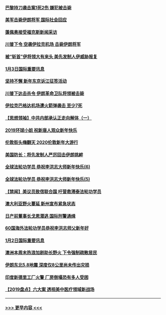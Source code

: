 #### [巴黎持刀袭击案1死2伤 嫌犯被击毙](../pages/prog202/a102744566.md?t=01040555) 
#### [美军击毙伊朗将军 国际社会回应](../pages/prog202/a102744485.md?t=01040555) 
#### [蓬佩奥接受福克斯新闻采访](../pages/prog202/a102744480.md?t=01040555) 
#### [川普下令 空袭伊拉克机场 击毙伊朗将军](../pages/prog202/a102744470.md?t=01040555) 
#### [被“斩首”伊将领大有来头 美先发制人伊威胁报复](../pages/prog202/a102744454.md?t=01040555) 
#### [1月3日国际重要讯息](../pages/prog202/a102744301.md?t=01040555) 
#### [坚持不懈 新年东京诉江征签活动](../pages/prog202/a102744303.md?t=01040555) 
#### [川普下达击杀令 伊朗革命卫队将领被击毙](../pages/prog202/a102741911.md?t=01040555) 
#### [伊拉克巴格达机场遭火箭弹袭击 至少7死](../pages/prog202/a102744115.md?t=01040555) 
#### [【思想领袖】中共内部承认正走向解体（一）](../pages/prog202/a102744097.md?t=01040555) 
#### [2019环球小姐 祝新唐人观众新年快乐](../pages/prog202/a102744043.md?t=01040555) 
#### [伦敦街头嗨翻天 2020伦敦新年大游行](../pages/prog202/a102743925.md?t=01040555) 
#### [美国防长：将先发制人严厉回击伊朗挑衅](../pages/prog202/a102743930.md?t=01040555) 
#### [全球法轮功学员 恭祝李洪志大师新年快乐(6)](../pages/prog202/a102743899.md?t=01040555) 
#### [全球法轮功学员 恭祝李洪志大师新年快乐(5)](../pages/prog202/a102743766.md?t=01040555) 
#### [【禁闻】美议员致信联合国 吁营救滞泰法轮功学员](../pages/prog202/a102743781.md?t=01040555) 
#### [澳大利亚野火蔓延 新州宣布紧急状态](../pages/prog202/a102743681.md?t=01040555) 
#### [日产前董事长戈恩潜逃 国际刑警通缉](../pages/prog202/a102743676.md?t=01040555) 
#### [60国海外法轮功学员恭祝李洪志师父新年好](../pages/prog202/a102743628.md?t=01040555) 
#### [1月2日国际重要讯息](../pages/prog202/a102743488.md?t=01040555) 
#### [澳洲本周末热浪加剧助长野火 下令强制疏散居民](../pages/prog202/a102743421.md?t=01040555) 
#### [伊朗东北5.8地震 深度仅8公里尚未传出灾损](../pages/prog202/a102743396.md?t=01040555) 
#### [印度新德里工厂火警 厂房倒塌恐有多人受困](../pages/prog202/a102743386.md?t=01040555) 
#### [【2019盘点】六大案 透视美中医疗领域新战场](../pages/prog202/a102743227.md?t=01040555) 

----
#### [ >>> 更早内容 <<< ](../indexes/prog202-earlier.md)
